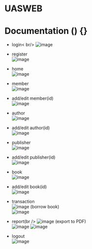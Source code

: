 # UASWEB

# Documentation () {}
- login< br/>
![image](https://github.com/villeneuveandhira/UASWEB/assets/101118033/e54985f1-d4c1-48c4-be79-c7f427b0eb1e)

- register<br />
![image](https://github.com/villeneuveandhira/UASWEB/assets/101118033/921d93f4-cdfb-4157-9ba7-4813453fc1a6)

- home<br />
![image](https://github.com/villeneuveandhira/UASWEB/assets/101118033/819fff44-815f-401a-be74-c67663580098)

- member<br />
![image](https://github.com/villeneuveandhira/UASWEB/assets/101118033/5909d8bc-d0fa-47a0-9d69-4f046e8d0acc)

- add/edit member(id)<br />
![image](https://github.com/villeneuveandhira/UASWEB/assets/101118033/59bf33f6-c8cb-4bef-8b41-35015fcbaba5)

- author<br />
![image](https://github.com/villeneuveandhira/UASWEB/assets/101118033/8222f7c0-6d63-4c9e-8b03-9e5fa28560e9)

- add/edit author(id)<br />
![image](https://github.com/villeneuveandhira/UASWEB/assets/101118033/f58a9e09-fcf6-4890-bec5-24c756bade26)

- publisher<br />
![image](https://github.com/villeneuveandhira/UASWEB/assets/101118033/60142bdd-56dd-482b-a7e2-db25f532b338)

- add/edit publisher(id)<br />
![image](https://github.com/villeneuveandhira/UASWEB/assets/101118033/01521983-f829-47bb-a787-9620980eab5c)

- book<br />
![image](https://github.com/villeneuveandhira/UASWEB/assets/101118033/68e5e88a-1723-41d4-93d2-55d1ac91282f)

- add/edit book(id)<br />
![image](https://github.com/villeneuveandhira/UASWEB/assets/101118033/939d3d7d-dea3-453a-95e2-c91f3293b644)

- transaction<br />
![image](https://github.com/villeneuveandhira/UASWEB/assets/101118033/5c11ed94-c570-4cda-8bb4-74dea89c4286)
(borrow book)<br />
![image](https://github.com/villeneuveandhira/UASWEB/assets/101118033/5e2f7d10-10ec-4aea-94ed-1687b70e0832)

- report(br />
![image](https://github.com/villeneuveandhira/UASWEB/assets/101118033/a89e00d5-c53d-427b-aaab-414ea41a416b)
(export to PDF)<br />
![image](https://github.com/villeneuveandhira/UASWEB/assets/101118033/074132bf-241a-49ed-99e7-130615cc35fc)
![image](https://github.com/villeneuveandhira/UASWEB/assets/101118033/10ff021a-9b13-4f3d-bddb-39d585032965)

- logout<br />
![image](https://github.com/villeneuveandhira/UASWEB/assets/101118033/4aaebd72-653e-4a29-9b64-8ad317d838b1)

